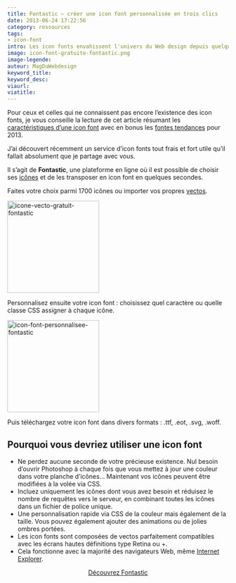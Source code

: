 ```yaml
---
title: Fontastic – créer une icon font personnalisée en trois clics
date: 2013-06-24 17:22:56
category: ressources
tags:
- icon-font
intro: Les icon fonts envahissent l'univers du Web design depuis quelques temps. Elles sont un allié précieux pour l'amélioration des performances d'une app Web et possèdent un potentiel créatif similaire aux images. Alors pourquoi s'en priver...
image: icon-font-gratuite-fontastic.png
image-legende:
auteur: MagDuWebdesign
keyword_title:
keyword_desc:
viaurl:
viatitle:
---
```


<p>Pour ceux et celles qui ne connaissent pas encore l’existence des icon fonts, je vous conseille la lecture de cet article résumant les <a title="22 icon Fonts gratuites – La grosse liste" href="http://magazineduwebdesign.com/icon-font-gratuite">caractéristiques d’une icon font</a> avec en bonus les <a title="Fonte Helvetica, 11 alternatives méconnues" href="http://magazineduwebdesign.com/fonte-helvetica-alternative-typographique">fontes tendances</a> pour 2013.</p>
<p>J’ai découvert récemment un service d’icon fonts tout frais et fort utile qu’il fallait absolument que je partage avec vous.</p>
<p>Il s’agit de <strong>Fontastic</strong>, une plateforme en ligne où il est possible de choisir ses <a title="Connaissez-vous ces 40 fabuleux packs d’icônes flat design ?" href="http://magazineduwebdesign.com/icones-flat-design">icônes</a> et de les transposer en icon font en quelques secondes.</p>
<p>Faites votre choix parmi 1700 icônes ou importer vos propres <a title="SVG, le format d’image vectorielle des internets" href="http://magazineduwebdesign.com/format-svg-definition-outil-exemple">vectos</a>.</p>
<p><img class="aligncenter size-full wp-image-5769" title="icone-vecto-gratuit-fontastic" src="https://s3-eu-west-1.amazonaws.com/mdw-img/large/icone-vecto-gratuit-fontastic.jpg" alt="icone-vecto-gratuit-fontastic" width="209" height="209"></p>
<p>Personnalisez ensuite votre icon font : choisissez quel caractère ou quelle classe CSS assigner à chaque icône.</p>
<p><img class="aligncenter size-full wp-image-5770" title="icon-font-personnalisee-fontastic" src="https://s3-eu-west-1.amazonaws.com/mdw-img/large/icon-font-personnalisee-fontastic.jpg" alt="icon-font-personnalisee-fontastic" width="209" height="209"></p>
<p>Puis téléchargez votre icon font dans divers formats :&nbsp;.ttf, .eot, .svg, .woff.</p>
<h2>Pourquoi vous devriez utiliser une icon font</h2>
<ul>
<li>Ne perdez aucune seconde de votre précieuse existence. Nul&nbsp;besoin d’ouvrir Photoshop à chaque fois que vous mettez à jour une couleur dans votre planche d’icônes… Maintenant vos icônes peuvent être modifiées à la volée via CSS.</li>
<li>Incluez uniquement les icônes dont vous avez besoin et réduisez le nombre de requêtes vers le serveur, en combinant toutes les icônes dans un fichier de police unique.</li>
<li>Une personnalisation rapide via CSS de la couleur mais également de la taille. Vous pouvez également ajouter des animations ou de jolies ombres portées.</li>
<li>Les icon fonts sont composées de vectos parfaitement compatibles avec les écrans hautes définitions type Retina ou +.</li>
<li>Cela fonctionne avec la majorité des navigateurs Web, même <a title="Modern.IE, Internet Explorer met l’accent sur la compatibilité et l’optimisation du Web" href="http://magazineduwebdesign.com/modern-ie-test-compatibilite-optimisation-internet-explorer">Internet Explorer</a>.</li>
</ul>
<p style="text-align: center;"><a class="button primary radius" href="http://fontastic.me/" target="_blank">Découvrez Fontastic</a></p>